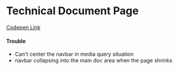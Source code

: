 # Technical Document Page
[Codepen Link](https://codepen.io/jungincha/pen/LYzKWJQ?editors=1100)

#### Trouble 
- Can't center the navbar in media query situation
- navbar collapsing into the main doc area when the page shrinks
